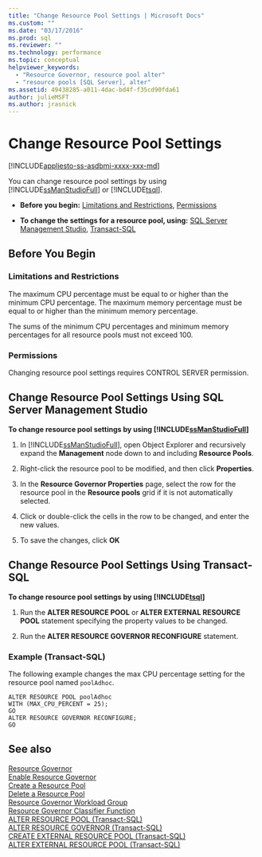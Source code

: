 ```yaml
---
title: "Change Resource Pool Settings | Microsoft Docs"
ms.custom: ""
ms.date: "03/17/2016"
ms.prod: sql
ms.reviewer: ""
ms.technology: performance
ms.topic: conceptual
helpviewer_keywords: 
  - "Resource Governor, resource pool alter"
  - "resource pools [SQL Server], alter"
ms.assetid: 49438285-a011-4dac-bd4f-f35cd90fda61
author: julieMSFT
ms.author: jrasnick
---
```

# Change Resource Pool Settings
[!INCLUDE[appliesto-ss-asdbmi-xxxx-xxx-md](../../includes/appliesto-ss-asdbmi-xxxx-xxx-md.md)]

  You can change resource pool settings by using [!INCLUDE[ssManStudioFull](../../includes/ssmanstudiofull-md.md)] or [!INCLUDE[tsql](../../includes/tsql-md.md)].  
  
-   **Before you begin:**  [Limitations and Restrictions](#LimitationsRestrictions), [Permissions](#Permissions)  
  
-   **To change the settings for a resource pool, using:**  [SQL Server Management Studio](#ChgRPProp), [Transact-SQL](#ChgRPTSQL)  
  
##  <a name="BeforeYouBegin"></a> Before You Begin  
  
###  <a name="LimitationsRestrictions"></a> Limitations and Restrictions  
 The maximum CPU percentage must be equal to or higher than the minimum CPU percentage. The maximum memory percentage must be equal to or higher than the minimum memory percentage.  
  
 The sums of the minimum CPU percentages and minimum memory percentages for all resource pools must not exceed 100.  
  
###  <a name="Permissions"></a> Permissions  
 Changing resource pool settings requires CONTROL SERVER permission.  
  
##  <a name="ChgRPProp"></a> Change Resource Pool Settings Using SQL Server Management Studio  
 **To change resource pool settings by using [!INCLUDE[ssManStudioFull](../../includes/ssmanstudiofull-md.md)]**  
  
1.  In [!INCLUDE[ssManStudioFull](../../includes/ssmanstudiofull-md.md)], open Object Explorer and recursively expand the **Management** node down to and including **Resource Pools**.  
  
2.  Right-click the resource pool to be modified, and then click **Properties**.  
  
3.  In the **Resource Governor Properties** page, select the row for the resource pool in the **Resource pools** grid if it is not automatically selected.  
  
4.  Click or double-click the cells in the row to be changed, and enter the new values.  
  
5.  To save the changes, click **OK**  

##  <a name="ChgRPTSQL"></a> Change Resource Pool Settings Using Transact-SQL  
 **To change resource pool settings by using [!INCLUDE[tsql](../../includes/tsql-md.md)]**  
  
1.  Run the **ALTER RESOURCE POOL** or **ALTER EXTERNAL RESOURCE POOL** statement specifying the property values to be changed.  
  
2.  Run the **ALTER RESOURCE GOVERNOR RECONFIGURE** statement.  
  
### Example (Transact-SQL)  
 The following example changes the max CPU percentage setting for the resource pool named `poolAdhoc`.  
  
```  
ALTER RESOURCE POOL poolAdhoc  
WITH (MAX_CPU_PERCENT = 25);  
GO  
ALTER RESOURCE GOVERNOR RECONFIGURE;  
GO  
```  
  
## See also  
 [Resource Governor](../../relational-databases/resource-governor/resource-governor.md)   
 [Enable Resource Governor](../../relational-databases/resource-governor/enable-resource-governor.md)   
 [Create a Resource Pool](../../relational-databases/resource-governor/create-a-resource-pool.md)   
 [Delete a Resource Pool](../../relational-databases/resource-governor/delete-a-resource-pool.md)   
 [Resource Governor Workload Group](../../relational-databases/resource-governor/resource-governor-workload-group.md)   
 [Resource Governor Classifier Function](../../relational-databases/resource-governor/resource-governor-classifier-function.md)   
 [ALTER RESOURCE POOL &#40;Transact-SQL&#41;](../../t-sql/statements/alter-resource-pool-transact-sql.md)   
 [ALTER RESOURCE GOVERNOR &#40;Transact-SQL&#41;](../../t-sql/statements/alter-resource-governor-transact-sql.md)   
 [CREATE EXTERNAL RESOURCE POOL &#40;Transact-SQL&#41;](../../t-sql/statements/create-external-resource-pool-transact-sql.md)   
 [ALTER EXTERNAL RESOURCE POOL &#40;Transact-SQL&#41;](../../t-sql/statements/alter-external-resource-pool-transact-sql.md)  
  
  
